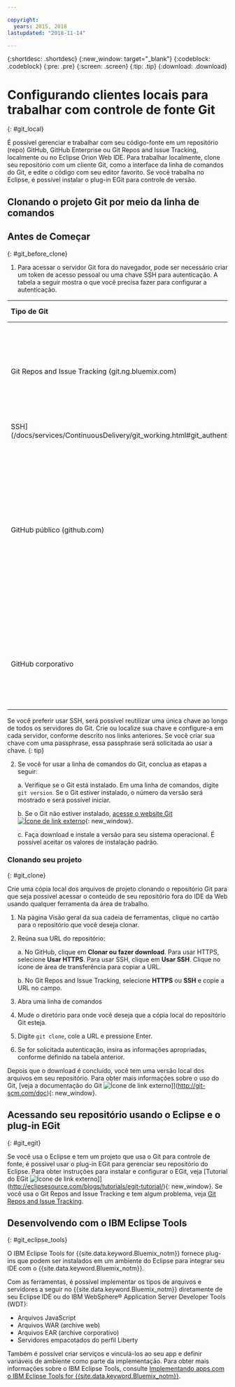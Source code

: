 ```yaml
---

copyright:
  years: 2015, 2018
lastupdated: "2018-11-14"

---
```


{:shortdesc: .shortdesc}
{:new_window: target="_blank"}
{:codeblock: .codeblock}
{:pre: .pre}
{:screen: .screen}
{:tip: .tip}
{:download: .download}

# Configurando clientes locais para trabalhar com controle de fonte Git
{: #git_local}


É possível gerenciar e trabalhar com seu código-fonte em um repositório (repo) GitHub, GitHub Enterprise ou Git Repos and Issue Tracking, localmente ou no Eclipse Orion Web IDE. Para trabalhar localmente, clone seu repositório com um cliente Git, como a interface da linha de comandos do Git, e edite o código com seu editor favorito. Se você trabalha no Eclipse, é possível instalar o plug-in EGit para controle de versão.

## Clonando o projeto Git por meio da linha de comandos


## Antes de Começar
{: #git_before_clone}

1. Para acessar o servidor Git fora do navegador, pode ser necessário criar um token de acesso pessoal ou uma chave SSH para autenticação. A tabela a seguir mostra o que você precisa fazer para configurar a autenticação.

| Tipo de Git  | Configuração de HTTPS | Uso de HTTPS |  Configuração de SSH |
|:-----------|:-------------|:------------|:-------------|
| Git Repos and Issue Tracking (git.ng.bluemix.com) | [Token de acesso pessoal](/docs/services/ContinuousDelivery/git_working.html#git_authentication) | O nome do usuário (não seu IBMid) do Git Repos and Issue tracking e o token de acesso pessoal | [Configurar a chave
SSH](/docs/services/ContinuousDelivery/git_working.html#git_authentication) |
| GitHub público (github.com) | O token de acesso pessoal não é necessário, mas é possível configurar um e usá-lo | O nome do usuário e senha do GitHub ou o nome do usuário do GitHub e token de acesso pessoal ou apenas o token de acesso pessoal como o nome do usuário | [Configurar uma chave SSH do GitHub](https://help.github.com/articles/generating-a-new-ssh-key-and-adding-it-to-the-ssh-agent/) |
| GitHub corporativo | [Token de acesso pessoal](/docs/services/ghededicated/index.html#gheded_getting_started#ghe_auth) | O nome do usuário (não seu IBMid) do GitHub Enterprise e o token de acesso pessoal | [Configurar a chave SSH do GitHub Enterprise](/docs/services/ghededicated/index.html#gheded_getting_started#ghe_auth) |

Se você preferir usar SSH, será possível reutilizar uma única chave ao longo de todos os servidores do Git. Crie ou localize sua chave e configure-a em cada servidor, conforme descrito nos links anteriores. Se você criar sua chave com uma passphrase, essa passphrase será solicitada ao usar a chave.
{: tip}

2. Se você for usar a linha de comandos do Git, conclua as etapas a seguir:

    a. Verifique se o Git está instalado. Em uma linha de comandos, digite `git version`. Se o Git estiver instalado, o número da versão será mostrado e será possível iniciar.

    b. Se o Git não estiver instalado, [acesse o website Git ![Ícone de link externo](../../icons/launch-glyph.svg "Ícone de link externo")](http://git-scm.com/downloads){: new_window}.

    c. Faça download e instale a versão para seu sistema operacional. É possível aceitar os valores de instalação padrão.


### Clonando seu projeto
{: #git_clone}

Crie uma cópia local dos arquivos de projeto clonando o repositório Git para que seja possível acessar o conteúdo de seu repositório fora do IDE da Web usando qualquer ferramenta da área de trabalho.

1. Na página Visão geral da sua cadeia de ferramentas, clique no cartão para o repositório que você deseja clonar.

2. Reúna sua URL do repositório:

   a. No GitHub, clique em **Clonar ou fazer download**. Para usar HTTPS, selecione **Usar HTTPS**.  Para usar SSH, clique em **Usar SSH**. Clique no ícone de área de transferência para copiar a URL.

   b. No Git Repos and Issue Tracking, selecione **HTTPS** ou **SSH** e copie a URL no campo.

3. Abra uma linha de comandos

4. Mude o diretório para onde você deseja que a cópia local do repositório Git esteja.

5. Digite `git clone`, cole a URL e pressione Enter.

6. Se for solicitada autenticação, insira as informações apropriadas, conforme definido na tabela anterior.


Depois que o download é concluído, você tem uma versão local dos arquivos em seu repositório. Para obter mais informações sobre o uso do Git, [veja a documentação do Git ![Ícone de link externo](../../icons/launch-glyph.svg "Ícone de link externo")]](http://git-scm.com/doc){: new_window}.


## Acessando seu repositório usando o Eclipse e o plug-in EGit
{: #git_egit}

Se você usa o Eclipse e tem um projeto que usa o Git para controle de fonte, é possível usar o plug-in EGit para gerenciar seu repositório do Eclipse. Para obter instruções para instalar e configurar o EGit, veja [Tutorial do EGit ![Ícone de link externo](../../icons/launch-glyph.svg "Ícone de link externo")]](http://eclipsesource.com/blogs/tutorials/egit-tutorial/){: new_window}.
Se você usa o Git Repos and Issue Tracking e tem algum problema, veja [Git Repos and Issue Tracking](git_working.html#git_local).

## Desenvolvendo com o IBM Eclipse Tools
{: #git_eclipse_tools}

O IBM Eclipse Tools for {{site.data.keyword.Bluemix_notm}} fornece plug-ins que podem ser
instalados em um ambiente do Eclipse para integrar seu IDE com o {{site.data.keyword.Bluemix_notm}}.

Com as ferramentas, é possível implementar os tipos de arquivos e servidores a seguir no
{{site.data.keyword.Bluemix_notm}} diretamente de seu Eclipse IDE ou do IBM WebSphere&reg;
Application Server Developer Tools (WDT):

* Arquivos JavaScript
* Arquivos WAR (archive web)
* Arquivos EAR (archive corporativo)
* Servidores empacotados do perfil Liberty

Também é possível criar serviços e vinculá-los ao seu app e definir variáveis de ambiente como parte da implementação. Para obter mais informações sobre o IBM Eclipse Tools, consulte
[Implementando apps com o IBM Eclipse
Tools for {{site.data.keyword.Bluemix_notm}}](/docs/manageapps/eclipsetools/eclipsetools.html).
